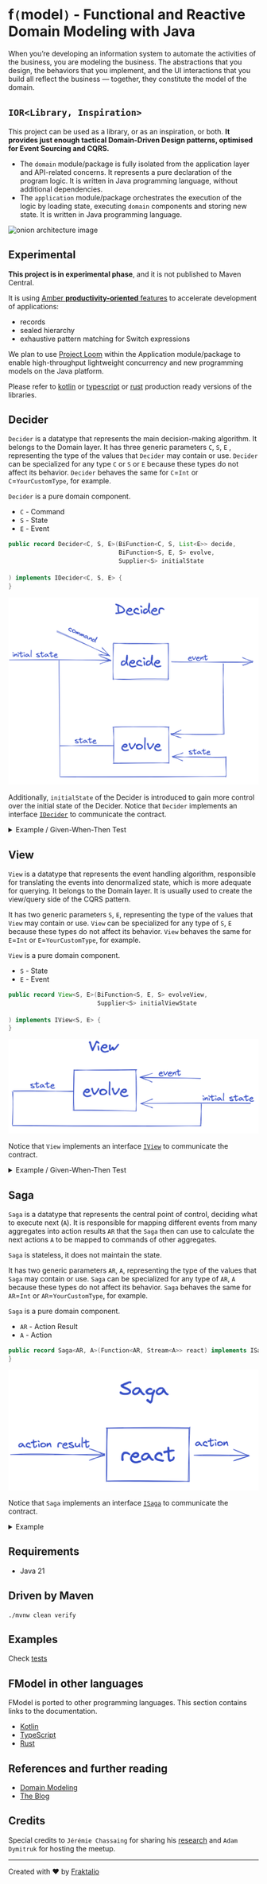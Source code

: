 # **f`(`model`)`** - Functional and Reactive Domain Modeling with Java

When you’re developing an information system to automate the activities of the business, you are modeling the business.
The abstractions that you design, the behaviors that you implement, and the UI interactions that you build all reflect
the business — together,
they constitute the model of the domain.

## `IOR<Library, Inspiration>`

This project can be used as a library, or as an inspiration, or both. **It provides just enough tactical
Domain-Driven Design patterns, optimised for Event Sourcing and CQRS.**

- The `domain` module/package is fully isolated from the application layer and API-related concerns. It represents a
  pure
  declaration of the program logic. It is written in Java programming language, without
  additional
  dependencies.
- The `application` module/package orchestrates the execution of the logic by loading state, executing `domain`
  components
  and storing new state. It is written in Java programming language.

![onion architecture image](.assets/onion.png)

## Experimental

**This project is in experimental phase**, and it is not published to Maven Central.

It is using [Amber **productivity-oriented** features](https://openjdk.org/projects/amber/) to accelerate development of
applications:

- records
- sealed hierarchy
- exhaustive pattern matching for Switch expressions

We plan to
use [Project Loom](https://blogs.oracle.com/javamagazine/post/going-inside-javas-project-loom-and-virtual-threads)
within the Application module/package to enable high-throughput lightweight concurrency and new programming models on
the Java platform.

Please refer to [kotlin](https://github.com/fraktalio/fmodel) or [typescript](https://github.com/fraktalio/fmodel-ts)
or [rust](https://github.com/fraktalio/fmodel-rust)
production ready versions of the libraries.

## Decider

`Decider` is a datatype that represents the main decision-making algorithm. It belongs to the Domain layer. It has three
generic parameters `C`, `S`, `E` , representing the type of the values that `Decider` may contain or use.
`Decider` can be specialized for any type `C` or `S` or `E` because these types do not affect its
behavior. `Decider` behaves the same for `C`=`Int` or `C`=`YourCustomType`, for example.

`Decider` is a pure domain component.

- `C` - Command
- `S` - State
- `E` - Event

```java
public record Decider<C, S, E>(BiFunction<C, S, List<E>> decide,
                               BiFunction<S, E, S> evolve,
                               Supplier<S> initialState

) implements IDecider<C, S, E> {
}
```

![decider image](.assets/decider.png)

Additionally, `initialState` of the Decider is introduced to gain more control over the initial state of the Decider.
Notice that `Decider` implements an
interface [`IDecider`](src/main/java/com/fraktalio/fmodel/domain/decider/IDecider.java) to communicate the contract.

<details>
  <summary>Example / Given-When-Then Test</summary>

A fluent [test DSL/builder](src/test/java/com/fraktalio/fmodel/dsl/DeciderDSL.java) to support `Given-When-Then` format

```java
class DeciderTest {
    @Test
    void deciderTest() {
        var addOddNumberCommand = new AddOddNumberCommand(1);
        var oddNumberAddedEvent = new OddNumberAddedEvent(1);

        var addEvenNumberCommand = new AddEvenNumberCommand(2);
        var evenNumberAddedEvent = new EvenNumberAddedEvent(2);

        var oddState = new OddNumberState(0);
        var evenState = new EvenNumberState(0);

        var state = new NumberState(evenState, oddState);

        Decider<? super OddCommand, OddNumberState, OddEvent> oddDecider = new Decider<>(
                (c, s) -> switch (c) {
                    case AddOddNumberCommand cmd -> List.of(new OddNumberAddedEvent(s.value() + cmd.value()));
                    case MultiplyOddNumberCommand cmd -> List.of(new OddNumberMultipliedEvent(s.value() * cmd.value()));
                    case null -> List.of();
                },
                (s, e) -> switch (e) {
                    case OddNumberAddedEvent evt -> new OddNumberState(evt.value());
                    case OddNumberMultipliedEvent evt -> new OddNumberState(evt.value());
                    case null -> s;
                },
                () -> oddState
        );

        Decider<? super EvenCommand, EvenNumberState, EvenEvent> evenDecider = new Decider<>(
                (c, s) -> switch (c) {
                    case AddEvenNumberCommand cmd -> List.of(new EvenNumberAddedEvent(s.value() + cmd.value()));
                    case MultiplyEvenNumberCommand cmd ->
                            List.of(new EvenNumberMultipliedEvent(s.value() * cmd.value()));
                    case null -> List.of();
                },
                (s, e) -> switch (e) {
                    case EvenNumberAddedEvent evt -> new EvenNumberState(evt.value());
                    case EvenNumberMultipliedEvent evt -> new EvenNumberState(evt.value());
                    case null -> s;
                },
                () -> evenState
        );

        // Combining two deciders into one
        Decider<Command, Pair<EvenNumberState, OddNumberState>, Event> _decider = Decider.combine(
                evenDecider, EvenCommand.class, EvenEvent.class,
                oddDecider, OddCommand.class, OddEvent.class
        );
        // Combining two deciders into one, plus mapping inconvenient `Pair` into a domain specific `NumberState`
        Decider<Command, NumberState, Event> decider = Decider
                .combine(
                        evenDecider, EvenCommand.class, EvenEvent.class,
                        oddDecider, OddCommand.class, OddEvent.class)
                .dimapState(
                        (ns) -> new Pair<>(ns.evenNumber(), ns.oddNumber()),
                        (p) -> new NumberState(p.first(), p.second())
                );


        givenState(oddDecider, oddState)
                .whenCommand(addOddNumberCommand)
                .thenState(new OddNumberState(1));

        givenEvents(oddDecider, List.of())
                .whenCommand(addOddNumberCommand)
                .thenEvents(List.of(oddNumberAddedEvent));

        // Even decider: given evenState + addEvenNumberCommand -> then evenNumberAddedEvent
        givenState(evenDecider, evenState)
                .whenCommand(addEvenNumberCommand)
                .thenState(new EvenNumberState(2));

        givenEvents(evenDecider, List.of())
                .whenCommand(addEvenNumberCommand)
                .thenEvents(List.of(evenNumberAddedEvent));

        // Combined decider: given state + odd command -> events
        givenEvents(decider, List.of())
                .whenCommand(addOddNumberCommand)
                .thenEvents(List.of(oddNumberAddedEvent));

        // Combined decider: given state + odd command -> new state
        givenState(decider, state)
                .whenCommand(addOddNumberCommand)
                .thenState(new NumberState(new EvenNumberState(0), new OddNumberState(1)));

        // Combined decider: given state + even command -> new state
        givenState(decider, state)
                .whenCommand(addEvenNumberCommand)
                .thenState(new NumberState(new EvenNumberState(2), new OddNumberState(0)));
    }
}
```

</details>

## View

`View`  is a datatype that represents the event handling algorithm, responsible for translating the events into
denormalized state, which is more adequate for querying. It belongs to the Domain layer. It is usually used to create
the view/query side of the CQRS pattern.

It has two generic parameters `S`, `E`, representing the type of the values that `View` may contain or use.
`View` can be specialized for any type of `S`, `E` because these types do not affect its behavior.
`View` behaves the same for `E`=`Int` or `E`=`YourCustomType`, for example.

`View` is a pure domain component.

- `S` - State
- `E` - Event

```java
public record View<S, E>(BiFunction<S, E, S> evolveView,
                         Supplier<S> initialViewState

) implements IView<S, E> {
}
```

![view image](.assets/view.png)

Notice that `View` implements an interface [`IView`](src/main/java/com/fraktalio/fmodel/domain/view/IView.java) to
communicate the contract.

<details>
  <summary>Example / Given-When-Then Test</summary>

A fluent [test DSL/builder](src/test/java/com/fraktalio/fmodel/dsl/ViewDSL.java) to support `Given-When-Then` format

```java
class ViewTest {
    @Test
    void viewTest() {
        var oddNumberAddedEvent = new OddNumberAddedEvent(1);
        var evenNumberAddedEvent = new EvenNumberAddedEvent(2);

        var oddState = new OddNumberState(0);
        var evenState = new EvenNumberState(0);

        var state = new NumberState(evenState, oddState);

        View<OddNumberState, ? super OddEvent> oddView = new View<>(
                (s, e) -> switch (e) {
                    case OddNumberAddedEvent evt -> new OddNumberState(evt.value());
                    case OddNumberMultipliedEvent evt -> new OddNumberState(evt.value());
                    case null -> s;
                },
                () -> oddState
        );

        View<EvenNumberState, ? super EvenEvent> evenView = new View<>(
                (s, e) -> switch (e) {
                    case EvenNumberAddedEvent evt -> new EvenNumberState(evt.value());
                    case EvenNumberMultipliedEvent evt -> new EvenNumberState(evt.value());
                    case null -> s;
                },
                () -> evenState
        );

        // Combining two views into one
        View<Pair<EvenNumberState, OddNumberState>, ? super Event> _view = View.combine(
                evenView, EvenEvent.class,
                oddView, OddEvent.class
        );
        // Combining two views into one, plus mapping inconvenient `Pair` into more domain specific `NumberState`
        View<NumberState, ? super Event> view = View
                .combine(evenView, EvenEvent.class, oddView, OddEvent.class)
                .dimapState(
                        (ns) -> new Pair<>(ns.evenNumber(), ns.oddNumber()),
                        (p) -> new NumberState(p.first(), p.second())
                );

        // --- DSL usage ---
        givenEvents(oddView, List.of(oddNumberAddedEvent))
                .thenState(new OddNumberState(1));

        givenEvents(evenView, List.of(evenNumberAddedEvent))
                .thenState(new EvenNumberState(2));

        givenEvents(view, List.of(oddNumberAddedEvent))
                .thenState(new NumberState(new EvenNumberState(0), new OddNumberState(1)));

        givenEvents(view, List.of(evenNumberAddedEvent))
                .thenState(new NumberState(new EvenNumberState(2), new OddNumberState(0)));
    }
}
```

</details>

## Saga

`Saga` is a datatype that represents the central point of control, deciding what to execute next (`A`). It is
responsible for mapping different events from many aggregates into action results `AR` that the `Saga` then can use to
calculate the next actions `A` to be mapped to commands of other aggregates.

`Saga` is stateless, it does not maintain the state.

It has two generic parameters `AR`, `A`, representing the type of the values that `Saga` may contain or use.
`Saga` can be specialized for any type of `AR`, `A` because these types do not affect its behavior.
`Saga` behaves the same for `AR`=`Int` or `AR`=`YourCustomType`, for example.

`Saga` is a pure domain component.

- `AR` - Action Result
- `A`  - Action

```java
public record Saga<AR, A>(Function<AR, Stream<A>> react) implements ISaga<AR, A> {
}
```

![saga image](.assets/saga.png)

Notice that `Saga` implements an interface [`ISaga`](src/main/java/com/fraktalio/fmodel/domain/saga/ISaga.java) to
communicate the contract.

<details>
  <summary>Example</summary>

```java

class SagaTest {
    @Test
    void sagaTest() {
        var oddNumberAddedEvent = new OddNumberAddedEvent(1);
        var evenNumberAddedEvent = new EvenNumberAddedEvent(2);
        var addOddNumberCommand = new AddOddNumberCommand(3);
        var addEvenNumberCommand = new AddEvenNumberCommand(2);

        Saga<? super OddEvent, ? extends EvenCommand> oddSaga = new Saga<>(
                (ar) -> switch (ar) {
                    case OddNumberAddedEvent evt -> Stream.of(new AddEvenNumberCommand(evt.value() + 1));
                    case OddNumberMultipliedEvent evt -> Stream.of(new MultiplyEvenNumberCommand(evt.value() + 1));
                    case null -> Stream.empty();
                }
        );

        Saga<? super EvenEvent, ? extends OddCommand> evenSaga = new Saga<>(
                (ar) -> switch (ar) {
                    case EvenNumberAddedEvent evt -> Stream.of(new AddOddNumberCommand(evt.value() + 1));
                    case EvenNumberMultipliedEvent evt -> Stream.of(new MultiplyOddNumberCommand(evt.value() + 1));
                    case null -> Stream.empty();
                }
        );

        // Combining two sagas into one saga
        Saga<? super Event, ? extends Command> saga = Saga.combine(
                oddSaga, OddEvent.class,
                evenSaga, EvenEvent.class
        );

        assertIterableEquals(List.of(addEvenNumberCommand), oddSaga.react().apply(oddNumberAddedEvent).toList());
        assertIterableEquals(List.of(addOddNumberCommand), evenSaga.react().apply(evenNumberAddedEvent).toList());

        assertIterableEquals(List.of(addEvenNumberCommand), saga.react().apply(oddNumberAddedEvent).toList());
        assertIterableEquals(List.of(addOddNumberCommand), saga.react().apply(evenNumberAddedEvent).toList());
    }
}

 ```

</details>

## Requirements

- Java 21

## Driven by Maven

```shell
./mvnw clean verify
```

## Examples

Check [tests](src/test/java/com/fraktalio/fmodel/domain/example)

## FModel in other languages

FModel is ported to other programming languages. This section contains links to the documentation.

- [Kotlin](https://fraktalio.com/fmodel/)
- [TypeScript](https://github.com/fraktalio/fmodel-rust/)
- [Rust](https://github.com/fraktalio/fmodel-ts/)

## References and further reading

- [Domain Modeling](https://fraktalio.com/domain-modeling/)
- [The Blog](https://fraktalio.com/blog/)

## Credits

Special credits to `Jérémie Chassaing` for sharing his [research](https://www.youtube.com/watch?v=kgYGMVDHQHs)
and `Adam Dymitruk` for hosting the meetup.

---
Created with :heart: by [Fraktalio](https://fraktalio.com/)